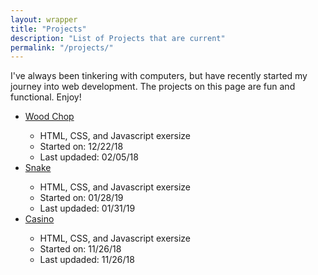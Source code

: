 ```yaml
---
layout: wrapper
title: "Projects"
description: "List of Projects that are current"
permalink: "/projects/"
---
```


<div class="section">
	<p>I've always been tinkering with computers, but have recently started my journey into web development. The projects on this page are fun and functional. Enjoy!</p>
</div>

  <div class="section">
      <ul>
        <li><a href="{{ page.url }}woodchop">Wood Chop</a></li>
        <ul class = "projectNotes">
          <li>HTML, CSS, and Javascript exersize</li>
          <li>Started on: 12/22/18</li>
          <li>Last updaded: 02/05/18</li>
        </ul>
        <li><a href="{{ page.url }}snake">Snake</a></li>
        <ul class = "projectNotes">
          <li>HTML, CSS, and Javascript exersize</li>
          <li>Started on: 01/28/19</li>
          <li>Last updaded: 01/31/19</li>
        </ul>
        <li><a href="{{ page.url }}casino">Casino</a></li>
        <ul class = "projectNotes">
          <li>HTML, CSS, and Javascript exersize</li>
          <li>Started on: 11/26/18</li>
          <li>Last updaded: 11/26/18</li>
        </ul>
        <!--
        <li><a href="{{ page.url }}Hover">Hover</a></li>
        <ul class = "projectNotes">
          <li>HTML, CSS, and JavaScript exersize</li>
          <li>Started on: 01/14/20</li>
          <li>Last updaded: 01/14/20</li>
        </ul>
        --->
        